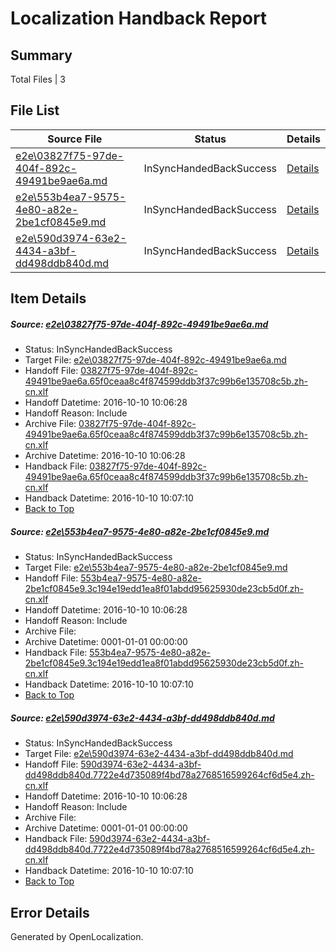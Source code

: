 # <a name='report-top'></a> Localization Handback Report

## Summary
 Total Files | 3

## File List
 Source File | Status | Details 
 ----------- | ------ | ------- 
 [e2e\03827f75-97de-404f-892c-49491be9ae6a.md](https://github.com/OpenLocalizationTestOrg/ol-test0/blob/c1b3b32663a8e5bccc7d512cd27c068535275620/e2e/03827f75-97de-404f-892c-49491be9ae6a.md) | InSyncHandedBackSuccess | [Details](#b10956844a54dd01e4a23720b964b69ef1147e571)
 [e2e\553b4ea7-9575-4e80-a82e-2be1cf0845e9.md](https://github.com/OpenLocalizationTestOrg/ol-test0/blob/853435907c842ffbca7c39e13f570f327de96c82/e2e/553b4ea7-9575-4e80-a82e-2be1cf0845e9.md) | InSyncHandedBackSuccess | [Details](#a810968827167d363f235eff39b37435c7d58d8c2)
 [e2e\590d3974-63e2-4434-a3bf-dd498ddb840d.md](https://github.com/OpenLocalizationTestOrg/ol-test0/blob/853435907c842ffbca7c39e13f570f327de96c82/e2e/590d3974-63e2-4434-a3bf-dd498ddb840d.md) | InSyncHandedBackSuccess | [Details](#c89e3a2413db63c00556ba54d7175d4c868d05723)

## Item Details
##### <a name='b10956844a54dd01e4a23720b964b69ef1147e571'></a> Source: [e2e\03827f75-97de-404f-892c-49491be9ae6a.md](https://github.com/OpenLocalizationTestOrg/ol-test0/blob/c1b3b32663a8e5bccc7d512cd27c068535275620/e2e/03827f75-97de-404f-892c-49491be9ae6a.md)
* Status: InSyncHandedBackSuccess
* Target File: [e2e\03827f75-97de-404f-892c-49491be9ae6a.md](https://github.com/OpenLocalizationTestOrg/ol-test0-zhcn/blob/c9e37facd2bab39b6c95264718dd7466b5dcedc7/e2e/03827f75-97de-404f-892c-49491be9ae6a.md)
* Handoff File: [03827f75-97de-404f-892c-49491be9ae6a.65f0ceaa8c4f874599ddb3f37c99b6e135708c5b.zh-cn.xlf](https://github.com/OpenLocalizationTestOrg/ol-test0-handoff/blob/3a3d3f90036693e17aef875d29ca5fe38d67fb00/ol-handoff/OpenLocalizationTestOrg/ol-test0-zhcn/qimu/03827f75-97de-404f-892c-49491be9ae6a.65f0ceaa8c4f874599ddb3f37c99b6e135708c5b.zh-cn.xlf)
* Handoff Datetime: 2016-10-10 10:06:28
* Handoff Reason: Include
* Archive File: [03827f75-97de-404f-892c-49491be9ae6a.65f0ceaa8c4f874599ddb3f37c99b6e135708c5b.zh-cn.xlf](https://github.com/OpenLocalizationTestOrg/ol-test0-handoff/blob/6e0d7ba16dfabdf3e67ed78fb17fd4a0320e1cd2/ol-archive/OpenLocalizationTestOrg/ol-test0-zhcn/qimu/03827f75-97de-404f-892c-49491be9ae6a.65f0ceaa8c4f874599ddb3f37c99b6e135708c5b.zh-cn.xlf)
* Archive Datetime: 2016-10-10 10:06:28
* Handback File: [03827f75-97de-404f-892c-49491be9ae6a.65f0ceaa8c4f874599ddb3f37c99b6e135708c5b.zh-cn.xlf](https://github.com/OpenLocalizationTestOrg/ol-test0-handback/blob/0da217b786ec60a77a2ea94ba17964faaf69e3c8/ol-handback/OpenLocalizationTestOrg/ol-test0-zhcn/qimu/03827f75-97de-404f-892c-49491be9ae6a.65f0ceaa8c4f874599ddb3f37c99b6e135708c5b.zh-cn.xlf)
* Handback Datetime: 2016-10-10 10:07:10
* [Back to Top](#report-top)

##### <a name='a810968827167d363f235eff39b37435c7d58d8c2'></a> Source: [e2e\553b4ea7-9575-4e80-a82e-2be1cf0845e9.md](https://github.com/OpenLocalizationTestOrg/ol-test0/blob/853435907c842ffbca7c39e13f570f327de96c82/e2e/553b4ea7-9575-4e80-a82e-2be1cf0845e9.md)
* Status: InSyncHandedBackSuccess
* Target File: [e2e\553b4ea7-9575-4e80-a82e-2be1cf0845e9.md](https://github.com/OpenLocalizationTestOrg/ol-test0-zhcn/blob/c9e37facd2bab39b6c95264718dd7466b5dcedc7/e2e/553b4ea7-9575-4e80-a82e-2be1cf0845e9.md)
* Handoff File: [553b4ea7-9575-4e80-a82e-2be1cf0845e9.3c194e19edd1ea8f01abdd95625930de23cb5d0f.zh-cn.xlf](https://github.com/OpenLocalizationTestOrg/ol-test0-handoff/blob/3a3d3f90036693e17aef875d29ca5fe38d67fb00/ol-handoff/OpenLocalizationTestOrg/ol-test0-zhcn/qimu/553b4ea7-9575-4e80-a82e-2be1cf0845e9.3c194e19edd1ea8f01abdd95625930de23cb5d0f.zh-cn.xlf)
* Handoff Datetime: 2016-10-10 10:06:28
* Handoff Reason: Include
* Archive File: 
* Archive Datetime: 0001-01-01 00:00:00
* Handback File: [553b4ea7-9575-4e80-a82e-2be1cf0845e9.3c194e19edd1ea8f01abdd95625930de23cb5d0f.zh-cn.xlf](https://github.com/OpenLocalizationTestOrg/ol-test0-handback/blob/0da217b786ec60a77a2ea94ba17964faaf69e3c8/ol-handback/OpenLocalizationTestOrg/ol-test0-zhcn/qimu/553b4ea7-9575-4e80-a82e-2be1cf0845e9.3c194e19edd1ea8f01abdd95625930de23cb5d0f.zh-cn.xlf)
* Handback Datetime: 2016-10-10 10:07:10
* [Back to Top](#report-top)

##### <a name='c89e3a2413db63c00556ba54d7175d4c868d05723'></a> Source: [e2e\590d3974-63e2-4434-a3bf-dd498ddb840d.md](https://github.com/OpenLocalizationTestOrg/ol-test0/blob/853435907c842ffbca7c39e13f570f327de96c82/e2e/590d3974-63e2-4434-a3bf-dd498ddb840d.md)
* Status: InSyncHandedBackSuccess
* Target File: [e2e\590d3974-63e2-4434-a3bf-dd498ddb840d.md](https://github.com/OpenLocalizationTestOrg/ol-test0-zhcn/blob/c9e37facd2bab39b6c95264718dd7466b5dcedc7/e2e/590d3974-63e2-4434-a3bf-dd498ddb840d.md)
* Handoff File: [590d3974-63e2-4434-a3bf-dd498ddb840d.7722e4d735089f4bd78a2768516599264cf6d5e4.zh-cn.xlf](https://github.com/OpenLocalizationTestOrg/ol-test0-handoff/blob/3a3d3f90036693e17aef875d29ca5fe38d67fb00/ol-handoff/OpenLocalizationTestOrg/ol-test0-zhcn/qimu/590d3974-63e2-4434-a3bf-dd498ddb840d.7722e4d735089f4bd78a2768516599264cf6d5e4.zh-cn.xlf)
* Handoff Datetime: 2016-10-10 10:06:28
* Handoff Reason: Include
* Archive File: 
* Archive Datetime: 0001-01-01 00:00:00
* Handback File: [590d3974-63e2-4434-a3bf-dd498ddb840d.7722e4d735089f4bd78a2768516599264cf6d5e4.zh-cn.xlf](https://github.com/OpenLocalizationTestOrg/ol-test0-handback/blob/0da217b786ec60a77a2ea94ba17964faaf69e3c8/ol-handback/OpenLocalizationTestOrg/ol-test0-zhcn/qimu/590d3974-63e2-4434-a3bf-dd498ddb840d.7722e4d735089f4bd78a2768516599264cf6d5e4.zh-cn.xlf)
* Handback Datetime: 2016-10-10 10:07:10
* [Back to Top](#report-top)


## Error Details

Generated by OpenLocalization.
